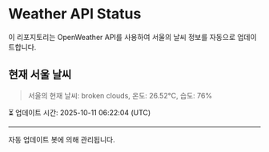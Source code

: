 
# Weather API Status

이 리포지토리는 OpenWeather API를 사용하여 서울의 날씨 정보를 자동으로 업데이트합니다.

## 현재 서울 날씨
> 서울의 현재 날씨: broken clouds, 온도: 26.52°C, 습도: 76%

⏳ 업데이트 시간: 2025-10-11 06:22:04 (UTC)

---
자동 업데이트 봇에 의해 관리됩니다.
